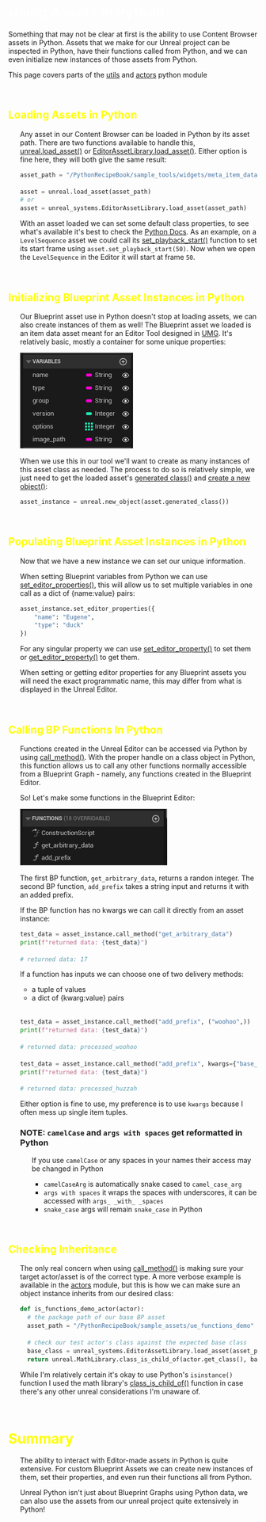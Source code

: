 # <span style="color:white">Using Assets in Python</span>

Something that may not be clear at first is the ability to use Content Browser assets in Python.
Assets that we make for our Unreal project can be inspected in Python, have their functions called from
Python, and we can even initialize new instances of those assets from Python.


This page covers parts of the [utils](../unreal_plugin/PythonRecipeBook/Content/Python/demo/utils.py)
and [actors](../unreal_plugin/PythonRecipeBook/Content/Python/demo/actors.py)
python module

<br>



## <span style="color:yellow">Loading Assets in Python</span>
<ul>

Any asset in our Content Browser can be loaded in Python by its asset path. There are two functions available
to handle this, 
[unreal.load_asset()](https://docs.unrealengine.com/5.1/en-US/PythonAPI/module/unreal.html#unreal.load_asset)
or [EditorAssetLibrary.load_asset()](https://docs.unrealengine.com/5.1/en-US/PythonAPI/class/EditorAssetLibrary.html#unreal.EditorAssetLibrary.load_asset).
Either option is fine here, they will both give the same result:
```python
asset_path = "/PythonRecipeBook/sample_tools/widgets/meta_item_data"

asset = unreal.load_asset(asset_path)
# or 
asset = unreal_systems.EditorAssetLibrary.load_asset(asset_path)
```

With an asset loaded we can set some default class properties, to see what's available it's best to check 
the [Python Docs](https://docs.unrealengine.com/5.1/en-US/PythonAPI/).
As an example, on a `LevelSequence` asset we could call its 
[set_playback_start()](https://docs.unrealengine.com/5.1/en-US/PythonAPI/class/MovieSceneSequence.html#unreal.MovieSceneSequence.set_playback_start)
function to set its start frame using `asset.set_playback_start(50)`. Now when we open the `LevelSequence` in the Editor
it will start at frame `50`.

</ul>
<br>



## <span style="color:yellow">Initializing Blueprint Asset Instances in Python</span>
<ul>

Our Blueprint asset use in Python doesn't stop at loading assets, we can also create instances of them as well!
The Blueprint asset we loaded is an item data asset meant for an Editor Tool designed in 
[UMG](https://docs.unrealengine.com/5.1/en-US/umg-ui-designer-for-unreal-engine/).
It's relatively basic, mostly a container for some unique properties:

![](images/meta_viewer_item_class.PNG)

When we use this in our tool we'll want to create as many instances of this asset class as needed. 
The process to do so is relatively simple, we just need to get the loaded asset's 
[generated class()](https://docs.unrealengine.com/5.1/en-US/PythonAPI/class/Blueprint.html#unreal.Blueprint.generated_class)
and [create a new object()](https://docs.unrealengine.com/5.1/en-US/PythonAPI/module/unreal.html#unreal.new_object):
```python
asset_instance = unreal.new_object(asset.generated_class())
```

</ul>
<br>



## <span style="color:yellow">Populating Blueprint Asset Instances in Python</span>
<ul>

Now that we have a new instance we can set our unique information. 

When setting Blueprint variables from Python we can use 
[set_editor_properties()](https://docs.unrealengine.com/5.1/en-US/PythonAPI/class/_ObjectBase.html#unreal._ObjectBase.set_editor_properties),
this will allow us to set multiple variables in one call as a dict of {name:value} pairs:
```python
asset_instance.set_editor_properties({
    "name": "Eugene",
    "type": "duck"
})
```

For any singular property we can use
[set_editor_property()](https://docs.unrealengine.com/5.1/en-US/PythonAPI/class/_ObjectBase.html#unreal._ObjectBase.set_editor_property)
to set them or
[get_editor_property()](https://docs.unrealengine.com/5.1/en-US/PythonAPI/class/_ObjectBase.html#unreal._ObjectBase.get_editor_property)
to get them.

When setting or getting editor properties for any Blueprint assets you will need the exact programmatic name, this may differ from what is displayed
in the Unreal Editor.
</ul>
<br>




## <span style="color:yellow">Calling BP Functions In Python</span>
<ul>

Functions created in the Unreal Editor can be accessed via Python by using 
[call_method()](https://docs.unrealengine.com/5.1/en-US/PythonAPI/class/_ObjectBase.html#unreal._ObjectBase.call_method).
With the proper handle on a class object in Python, this function allows us to call any other
functions normally accessible from a Blueprint Graph - namely, any functions created in the Blueprint Editor. 

So! Let's make some functions in the Blueprint Editor:

![](images/editor_asset_functions.PNG)

The first BP function, `get_arbitrary_data`, returns a randon integer. The second BP function, `add_prefix` takes a
string input and returns it with an added prefix.

If the BP function has no kwargs we can call it directly from an asset instance:
```python
test_data = asset_instance.call_method("get_arbitrary_data")
print(f"returned data: {test_data}")

# returned data: 17
```

If a function has inputs we can choose one of two delivery methods:
- a tuple of values
- a dict of {kwarg:value} pairs
    
<br>
    
```python
test_data = asset_instance.call_method("add_prefix", ("woohoo",))
print(f"returned data: {test_data}")

# returned data: processed_woohoo

test_data = asset_instance.call_method("add_prefix", kwargs={"base_string": "huzzah"})
print(f"returned data: {test_data}")

# returned data: processed_huzzah
```

Either option is fine to use, my preference is to use `kwargs` because I often mess up single item tuples.
    
### NOTE: `camelCase` and `args with spaces` get reformatted in Python
    
<ul>
    
If you use `camelCase` or any spaces in your names their access may be changed in Python
- `camelCaseArg` is automatically snake cased to `camel_case_arg`
- `args with spaces` it wraps the spaces with underscores, it can be accessed with `args_ _with_ _spaces`
- `snake_case` args will remain `snake_case` in Python
    
</ul>

</ul>
<br>


## <span style="color:yellow">Checking Inheritance</span>
<ul>

The only real concern when using 
[call_method()](https://docs.unrealengine.com/5.1/en-US/PythonAPI/class/_ObjectBase.html#unreal._ObjectBase.call_method)
is making sure your target actor/asset is of the correct type.
A more verbose example is available in the [actors](../unreal_plugin/PythonRecipeBook/Content/Python/demo/actors.py)
module, but this is how we can make sure an object instance inherits from our desired class:
```python
def is_functions_demo_actor(actor):
  # the package path of our base BP asset
  asset_path = "/PythonRecipeBook/sample_assets/ue_functions_demo"
  
  # check our test actor's class against the expected base class
  base_class = unreal_systems.EditorAssetLibrary.load_asset(asset_path).generated_class()
  return unreal.MathLibrary.class_is_child_of(actor.get_class(), base_class)
```

While I'm relatively certain it's okay to use Python's `isinstance()` function I used the math library's
[class_is_child_of()](https://docs.unrealengine.com/5.1/en-US/PythonAPI/class/MathLibrary.html#unreal.MathLibrary.class_is_child_of)
function in case there's any other unreal considerations I'm unaware of.

</ul>
<br>


# <span style="color:yellow">Summary</span>
<ul>

The ability to interact with Editor-made assets in Python is quite extensive. For custom Blueprint Assets we can create new 
instances of them, set their properties, and even run their functions all from Python.

Unreal Python isn't just about Blueprint Graphs using Python data, we can also use the assets from our unreal project
quite extensively in Python!

</ul>

